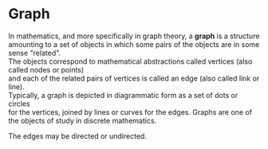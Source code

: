 # Graph

In mathematics, and more specifically in graph theory, a <strong>graph</strong> is a structure<br> amounting to a set of objects in which some pairs of the objects are in some sense "related".<br> The objects correspond to mathematical abstractions called vertices (also called nodes or points)<br> and each of the related pairs of vertices is called an edge (also called link or line).<br> Typically, a graph is depicted in diagrammatic form as a set of dots or circles <br>for the vertices, joined by lines or curves for the edges. Graphs are one of the objects of study in discrete mathematics.

The edges may be directed or undirected.
